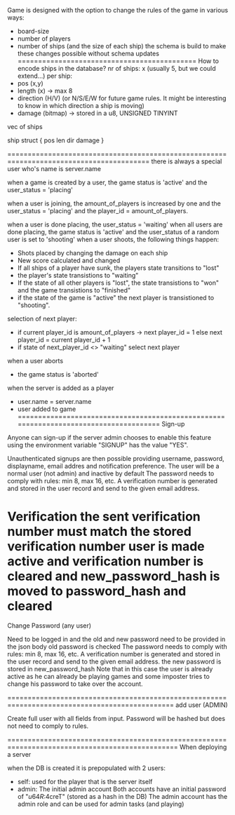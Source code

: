 Game is designed with the option to change the rules of the game in various ways:
- board-size
- number of players
- number of ships (and the size of each ship)
the schema is build to make these changes possible without schema updates
============================================
How to encode ships in the database?
nr of ships: x (usually 5, but we could extend...)
per ship:
- pos (x,y)
- length (x) -> max 8
- direction (H/V) (or N/S/E/W for future game rules. It might be interesting to know in which direction a ship is moving)
- damage (bitmap) -> stored in a u8, UNSIGNED TINYINT

vec of ships

ship struct {
    pos
    len
    dir
    damage
}


=========================================================================================
there is always a special user who's name is server.name

when a game is created by a user, the game status is 'active' and the user_status = 'placing'

when a user is joining, the amount_of_players is increased by one and the user_status = 'placing' and the player_id = amount_of_players.

when a user is done placing, the user_status = 'waiting'
when all users are done placing, the game status is 'active' and the user_status of a random user is set to 'shooting'
when a user shoots, the following things happen:
- Shots placed by changing the damage on each ship
- New score calculated and changed
- If all ships of a player have sunk, the players state transitions to "lost"
- the player's state transistions to "waiting"
- If the state of all other players is "lost", the state transistions to "won" and the game transistions to "finished"
- if the state of the game is "active" the next player is transistioned to "shooting".

selection of next player:
- if current player_id is amount_of_players -> next player_id = 1 else next player_id = current player_id + 1
- if state of next_player_id <> "waiting" select next player

when a user aborts
- the game status is 'aborted'

when the server is added as a player
- user.name = server.name
- user added to game
======================================================================================
Sign-up

Anyone can sign-up if the server admin chooses to enable this feature using the environment variable "SIGNUP" has the value "YES".

Unauthenticated signups are then possible providing username, password, displayname, email addres and notification preference.
The user will be a normal user (not admin) and inactive by default
The password needs to comply with rules: min 8, max 16, etc.
A verification number is generated and stored in the user record and send to the given email address.

Verification
the sent verification number must match the stored verification number
user is made active and verification number is cleared and new_password_hash is moved to password_hash and cleared
======================================================================================
Change Password (any user)

Need to be logged in and the old and new password need to be provided in the json body
old password is checked
The password needs to comply with rules: min 8, max 16, etc.
A verification number is generated and stored in the user record and send to the given email address.
the new password is stored in new_password_hash
Note that in this case the user is already active as he can already be playing games and some imposter tries to change his password to take over the account.

===============================================================================================
add user (ADMIN)

Create full user with all fields from input.
Password will be hashed but does not need to comply to rules.

================================================================================================
When deploying a server

when the DB is created it is prepopulated with 2 users:
- self: used for the player that is the server itself
- admin: The initial admin account
Both accounts have an initial password of "$u64R:$4creT" (stored as a hash in the DB)
The admin account has the admin role and can be used for admin tasks (and playing)


